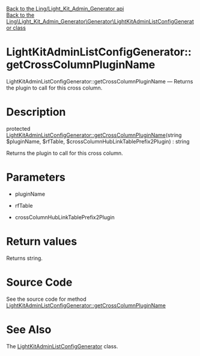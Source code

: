 [Back to the Ling/Light_Kit_Admin_Generator api](https://github.com/lingtalfi/Light_Kit_Admin_Generator/blob/master/doc/api/Ling/Light_Kit_Admin_Generator.md)<br>
[Back to the Ling\Light_Kit_Admin_Generator\Generator\LightKitAdminListConfigGenerator class](https://github.com/lingtalfi/Light_Kit_Admin_Generator/blob/master/doc/api/Ling/Light_Kit_Admin_Generator/Generator/LightKitAdminListConfigGenerator.md)


LightKitAdminListConfigGenerator::getCrossColumnPluginName
================



LightKitAdminListConfigGenerator::getCrossColumnPluginName — Returns the plugin to call for this cross column.




Description
================


protected [LightKitAdminListConfigGenerator::getCrossColumnPluginName](https://github.com/lingtalfi/Light_Kit_Admin_Generator/blob/master/doc/api/Ling/Light_Kit_Admin_Generator/Generator/LightKitAdminListConfigGenerator/getCrossColumnPluginName.md)(string $pluginName, $rfTable, $crossColumnHubLinkTablePrefix2Plugin) : string




Returns the plugin to call for this cross column.




Parameters
================


- pluginName

    

- rfTable

    

- crossColumnHubLinkTablePrefix2Plugin

    


Return values
================

Returns string.








Source Code
===========
See the source code for method [LightKitAdminListConfigGenerator::getCrossColumnPluginName](https://github.com/lingtalfi/Light_Kit_Admin_Generator/blob/master/Generator/LightKitAdminListConfigGenerator.php#L23-L48)


See Also
================

The [LightKitAdminListConfigGenerator](https://github.com/lingtalfi/Light_Kit_Admin_Generator/blob/master/doc/api/Ling/Light_Kit_Admin_Generator/Generator/LightKitAdminListConfigGenerator.md) class.



